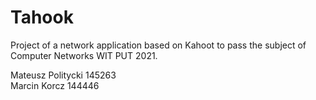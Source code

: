 # Tahook
Project of a network application based on Kahoot to pass the subject of Computer Networks WIT PUT 2021.

Mateusz Politycki 145263<br>
Marcin Korcz 144446
